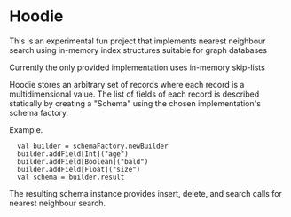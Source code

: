 Hoodie
======

This is an experimental fun project that implements nearest neighbour search using in-memory index structures
suitable for graph databases

Currently the only provided implementation uses in-memory skip-lists

Hoodie stores an arbitrary set of records where each record is a multidimensional value. The list of fields
of each record is described statically by creating a "Schema" using the chosen implementation's schema
factory.

Example.

      val builder = schemaFactory.newBuilder
      builder.addField[Int]("age")
      builder.addField[Boolean]("bald")
      builder.addField[Float]("size")
      val schema = builder.result

The resulting schema instance provides insert, delete, and search calls for nearest neighbour search.


